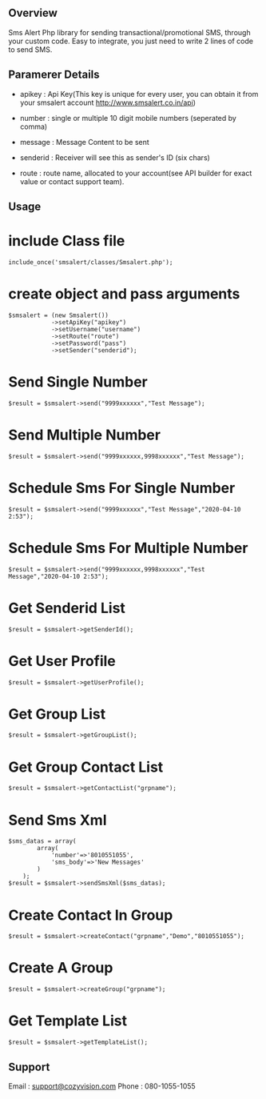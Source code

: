 
## Overview

Sms Alert Php library for sending transactional/promotional SMS, through your custom code. Easy to integrate, you just need to write 2 lines of code to send SMS.

## Paramerer Details

* apikey : Api Key(This key is unique for every user, you can obtain it from your smsalert account http://www.smsalert.co.in/api)

* number : single or multiple 10 digit mobile numbers (seperated by comma)

* message : Message Content to be sent

* senderid : Receiver will see this as sender's ID (six chars)

* route : route name, allocated to your account(see API builder for exact value or contact support team).


## Usage 
# include Class file
    include_once('smsalert/classes/Smsalert.php');

# create object and pass arguments
    $smsalert = (new Smsalert()) 
				->setApiKey("apikey")
               	->setUsername("username")
                ->setRoute("route")
                ->setPassword("pass")
                ->setSender("senderid");

# Send Single Number
    $result = $smsalert->send("9999xxxxxx","Test Message");

# Send Multiple Number
    $result = $smsalert->send("9999xxxxxx,9998xxxxxx","Test Message");

# Schedule Sms For Single Number
    $result = $smsalert->send("9999xxxxxx","Test Message","2020-04-10 2:53");

# Schedule Sms For Multiple Number
    $result = $smsalert->send("9999xxxxxx,9998xxxxxx","Test Message","2020-04-10 2:53");

# Get Senderid List
    $result = $smsalert->getSenderId();

# Get User Profile
    $result = $smsalert->getUserProfile();

# Get Group List
    $result = $smsalert->getGroupList();

# Get Group Contact List
    $result = $smsalert->getContactList("grpname");

# Send Sms Xml
	$sms_datas = array(
			array(
				'number'=>'8010551055',	
				'sms_body'=>'New Messages'
			)
		);
    $result = $smsalert->sendSmsXml($sms_datas);                

# Create Contact In Group
    $result = $smsalert->createContact("grpname","Demo","8010551055"); 

# Create A Group
    $result = $smsalert->createGroup("grpname");     

# Get Template List
    $result = $smsalert->getTemplateList();     


## Support 
Email :  support@cozyvision.com
Phone :  080-1055-1055

